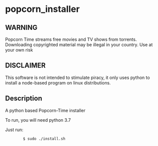 # popcorn_installer

## WARNING


Popcorn Time streams free movies and TV shows from torrents. Downloading copyrighted material may be illegal in your country. Use at your own risk

## DISCLAIMER

This software is not intended to stimulate piracy, it only uses python to install a node-based program on linux distributions.


## Description

A python based Popcorn-Time installer

To run, you will need python 3.7

Just run:

```bash
        $ sudo ./install.sh
```
